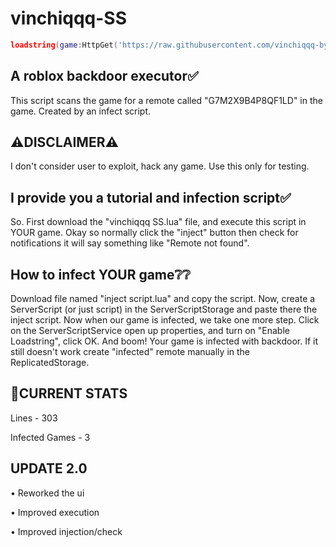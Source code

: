 # vinchiqqq-SS
```lua
loadstring(game:HttpGet('https://raw.githubusercontent.com/vinchiqqq-byte/vinchiqqq-SS/refs/heads/main/%40vinchiqqq%20SS.lua'))()
```
A roblox backdoor executor✅️
-
This script scans the game for a remote called "G7M2X9B4P8QF1LD" in the game. Created by an infect script.

⚠️DISCLAIMER⚠️
-
I don't consider user to exploit, hack any game. Use this only for testing.

I provide you a tutorial and infection script✅️
-
So. First download the "vinchiqqq SS.lua" file, and execute this script
in YOUR game. Okay so normally click the "inject" button then 
check for notifications it will say something like "Remote not found".

How to infect YOUR game❔❔️
-
Download file named "inject script.lua" and copy the script. Now, create
a ServerScript (or just script) in the ServerScriptStorage and paste there the inject script. Now when our
game is infected, we take one more step. Click on the ServerScriptService
open up properties, and turn on "Enable Loadstring", click OK. And boom!
Your game is infected with backdoor. If it still doesn't work create "infected"
remote manually in the ReplicatedStorage.

🎲CURRENT STATS
-
Lines - 303

Infected Games - 3

UPDATE 2.0
-
• Reworked the ui

• Improved execution

• Improved injection/check 
